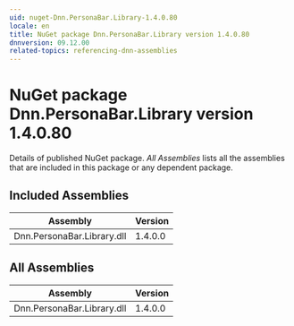 ```yaml
---
uid: nuget-Dnn.PersonaBar.Library-1.4.0.80
locale: en
title: NuGet package Dnn.PersonaBar.Library version 1.4.0.80
dnnversion: 09.12.00
related-topics: referencing-dnn-assemblies
---
```


# NuGet package Dnn.PersonaBar.Library version 1.4.0.80
Details of published NuGet package.
*All Assemblies* lists all the assemblies that are included in this package or any dependent package.

## Included Assemblies

|Assembly|Version|
|---|---|
|Dnn.PersonaBar.Library.dll|1.4.0.0|

## All Assemblies

|Assembly|Version|
|---|---|
|Dnn.PersonaBar.Library.dll|1.4.0.0|

